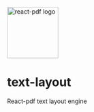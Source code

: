 <img src="https://github.com/react-pdf/site/blob/master/src/static/images/logo.png" alt="react-pdf logo" width="120px" />

# text-layout

React-pdf text layout engine
